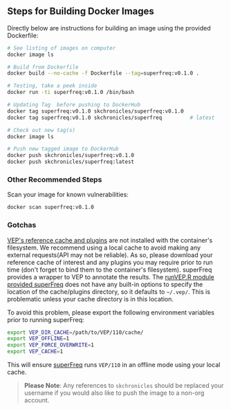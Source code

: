 ## Steps for Building Docker Images

Directly below are instructions for building an image using the provided Dockerfile:

```bash
# See listing of images on computer
docker image ls

# Build from Dockerfile
docker build --no-cache -f Dockerfile --tag=superfreq:v0.1.0 .

# Testing, take a peek inside
docker run -ti superfreq:v0.1.0 /bin/bash

# Updating Tag  before pushing to DockerHub
docker tag superfreq:v0.1.0 skchronicles/superfreq:v0.1.0
docker tag superfreq:v0.1.0 skchronicles/superfreq         # latest

# Check out new tag(s)
docker image ls

# Push new tagged image to DockerHub
docker push skchronicles/superfreq:v0.1.0
docker push skchronicles/superfreq:latest
```

### Other Recommended Steps

Scan your image for known vulnerabilities:

```bash
docker scan superfreq:v0.1.0
```

### Gotchas

[VEP's reference cache and plugins](https://useast.ensembl.org/info/docs/tools/vep/script/vep_cache.html) are not installed with the container's filesystem. We recommend using a local cache to avoid making any external requests(API may not be reliable). As so, please download your reference cache of interest and any plugins you may require prior to run time (don't forget to bind them to the container's filesystem). superFreq provides a wrapper to VEP to annotate the results. The [runVEP.R module provided superFreq](https://github.com/ChristofferFlensburg/superFreq/blob/master/R/runVEP.R) does not have any built-in options to specify the location of the cache/plugins directory, so it defaults to `~/.vep/`. This is problematic unless your cache directory is in this location.

To avoid this problem, please export the following environment variables prior to running superFreq:
```bash
export VEP_DIR_CACHE=/path/to/VEP/110/cache/
export VEP_OFFLINE=1
export VEP_FORCE_OVERWRITE=1
export VEP_CACHE=1
```

This will ensure [superFreq](https://github.com/ChristofferFlensburg/superFreq) runs `VEP/110` in an offline mode using your local cache. 

> **Please Note**: Any references to `skchronicles` should be replaced your username if you would also like to push the image to a non-org account.

